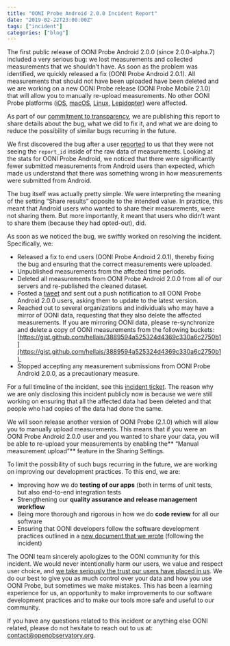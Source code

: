 ```yaml
---
title: "OONI Probe Android 2.0.0 Incident Report"
date: "2019-02-22T23:00:00Z"
tags: ["incident"]
categories: ["blog"]
---
```


The first public release of OONI Probe Android 2.0.0 (since 2.0.0-alpha.7) included a very serious bug: we lost measurements and collected measurements that we shouldn’t have. As soon as the problem was identified, we quickly released a fix (OONI Probe Android 2.0.1). All measurements that should not have been uploaded have been deleted and we are working on a new OONI Probe release (OONI Probe Mobile 2.1.0) that will allow you to manually re-upload measurements. No other OONI Probe platforms ([iOS](https://itunes.apple.com/us/app/id1199566366), [macOS](https://ooni.io/install/ooniprobe), [Linux](https://ooni.io/install/ooniprobe), [Lepidopter](https://ooni.io/install/lepidopter/)) were affected.

As part of our [commitment to transparency](https://blog.torproject.org/tor-social-contract), we are publishing this report to share details about the bug, what we did to fix it, and what we are doing to reduce the possibility of similar bugs recurring in the future.

We first discovered the bug after a user [reported](https://github.com/ooni/probe-android/issues/188) to us that they were not seeing the `report_id` inside of the raw data of measurements. Looking at the stats for OONI Probe Android, we noticed that there were significantly fewer submitted measurements from Android users than expected, which made us understand that there was something wrong in how measurements were submitted from Android.

The bug itself was actually pretty simple. We were interpreting the meaning of the setting “Share results” opposite to the intended value. In practice, this meant that Android users who wanted to share their measurements, were not sharing them. But more importantly, it meant that users who didn’t want to share them (because they had opted-out), did.

As soon as we noticed the bug, we swiftly worked on resolving the incident. Specifically, we:

* Released a fix to end users (OONI Probe Android 2.0.1), thereby fixing the bug and ensuring that the correct measurements were uploaded.
* Unpublished measurements from the affected time periods.
* Deleted all measurements from OONI Probe Android 2.0.0 from all of our servers and re-published the cleaned dataset.
* Posted a [tweet](https://twitter.com/OpenObservatory/status/1093587859385155584) and sent out a push notification to all OONI Probe Android 2.0.0 users, asking them to update to the latest version.
* Reached out to several organizations and individuals who may have a mirror of OONI data, requesting that they also delete the affected measurements. If you are mirroring OONI data, please re-synchronize and delete a copy of OONI measurements from the following buckets: [https://gist.github.com/hellais/3889594a525324d4369c330a6c2750b1](https://gist.github.com/hellais/3889594a525324d4369c330a6c2750b1) 
* Stopped accepting any measurement submissions from OONI Probe Android 2.0.0, as a precautionary measure.

For a full timeline of the incident, see this [incident ticket](https://github.com/ooni/sysadmin/issues/281). The reason why we are only disclosing this incident publicly now is because we were still working on ensuring that all the affected data had been deleted and that people who had copies of the data had done the same.

We will soon release another version of OONI Probe (2.1.0) which will allow you to manually upload measurements. This means that if you were an OONI Probe Android 2.0.0 user and you wanted to share your data, you will be able to re-upload your measurements by enabling the** “Manual measurement upload”** feature in the Sharing Settings.

To limit the possibility of such bugs recurring in the future, we are working on improving our development practices. To this end, we are:

* Improving how we do **testing of our apps** (both in terms of unit tests, but also end-to-end integration tests
* Strengthening our **quality assurance and release management workflow**
* Being more thorough and rigorous in how we do **code review** for all our software
* Ensuring that OONI developers follow the software development practices outlined in a [new document that we wrote](/post/ooni-software-development-guidelines) (following the incident)

The OONI team sincerely apologizes to the OONI community for this incident. We would never intentionally harm our users, we value and respect user choice, and [we take seriously the trust our users have placed in us](https://blog.torproject.org/tor-social-contract). We do our best to give you as much control over your data and how you use OONI Probe, but sometimes we make mistakes. This has been a learning experience for us, an opportunity to make improvements to our software development practices and to make our tools more safe and useful to our community.

If you have any questions related to this incident or anything else OONI related, please do not hesitate to reach out to us at: [contact@openobservatory.org](mailto:contact@openobservatory.org).

